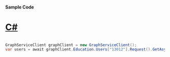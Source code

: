 #### Sample Code
# [C#](#tab/Csharp)

```C#

GraphServiceClient graphClient = new GraphServiceClient();
var users = await graphClient.Education.Users["13012"].Request().GetAsync();

```